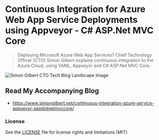 ﻿# Continuous Integration for Azure Web App Service Deployments using Appveyor - C# ASP.Net MVC Core
> Deploying Microsoft Azure Web App Services? Chief Technology Officer (CTO) Simon Gilbert explains continuous integration to the Azure Cloud, using YAML, Appveyor and C# ASP.Net MVC Core.

![Simon Gilbert CTO Tech Blog Landscape Image](https://www.simongilbert.net/content/images/2019/03/simon-gilbert-cto-tech-blog-15.png)

## Read My Accompanying Blog
- https://www.simongilbert.net/continuous-integration-azure-service-appveyor-aspdotnetmvccore/

### License
See the [LICENSE](LICENSE.md) file for license rights and limitations (MIT).